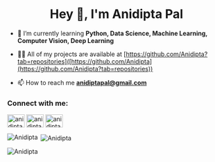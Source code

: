 <h1 align="center">Hey 👋, I'm Anidipta Pal</h1>

- 🌱 I’m currently learning **Python, Data Science, Machine Learning, Computer Vision, Deep Learning**

- 👨‍💻 All of my projects are available at [https://github.com/Anidipta?tab=repositories]([https://github.com/Anidipta](https://github.com/Anidipta?tab=repositories))

- 📫 How to reach me **anidiptapal@gmail.com**

<h3 align="left">Connect with me:</h3>
<p align="left">
<a href="https://www.linkedin.com/in/anidipta-pal" target="blank"><img align="center" src="https://raw.githubusercontent.com/rahuldkjain/github-profile-readme-generator/master/src/images/icons/Social/linked-in-alt.svg" alt="anidipta" height="30" width="40" /></a>
<a href="https://www.kaggle.com/anidiptapal" target="blank"><img align="center" src="https://raw.githubusercontent.com/rahuldkjain/github-profile-readme-generator/master/src/images/icons/Social/kaggle.svg" alt="anidipta" height="30" width="40" /></a>
<a href="https://leetcode.com/Ninja_Ani" target="blank"><img align="center" src="https://raw.githubusercontent.com/rahuldkjain/github-profile-readme-generator/master/src/images/icons/Social/leet-code.svg" alt="anidipta" height="30" width="40" /></a>
</p>

<p><img align="left" src="https://github-readme-stats.vercel.app/api/top-langs?username=Anidipta&show_icons=true&theme=dark&locale=en&layout=compact" alt="Anidipta" /></p>

<p>&nbsp;<img align="center" src="https://github-readme-stats.vercel.app/api?username=Anidipta&show_icons=true&theme=dark&locale=en" alt="Anidipta" /></p>

<p><img align="center" src="https://github-readme-streak-stats.herokuapp.com/?user=Anidipta&theme=dark" alt="Anidipta"/></p>
